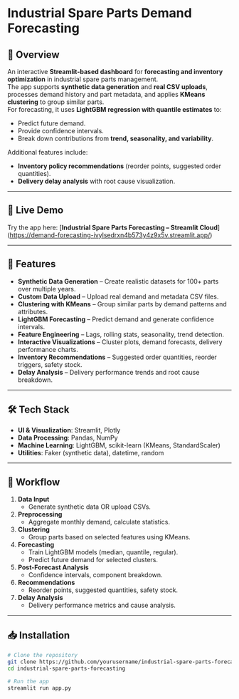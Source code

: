 # Industrial Spare Parts Demand Forecasting

## 📌 Overview
An interactive **Streamlit-based dashboard** for **forecasting and inventory optimization** in industrial spare parts management.  
The app supports **synthetic data generation** and **real CSV uploads**, processes demand history and part metadata, and applies **KMeans clustering** to group similar parts.  
For forecasting, it uses **LightGBM regression with quantile estimates** to:
- Predict future demand.
- Provide confidence intervals.
- Break down contributions from **trend, seasonality, and variability**.

Additional features include:
- **Inventory policy recommendations** (reorder points, suggested order quantities).
- **Delivery delay analysis** with root cause visualization.

---

## 🎯 Live Demo
Try the app here: [**Industrial Spare Parts Forecasting – Streamlit Cloud**] (https://demand-forecasting-ivylsedrxn4b573y4z9x5v.streamlit.app/)

---

## 🚀 Features
- **Synthetic Data Generation** – Create realistic datasets for 100+ parts over multiple years.
- **Custom Data Upload** – Upload real demand and metadata CSV files.
- **Clustering with KMeans** – Group similar parts by demand patterns and attributes.
- **LightGBM Forecasting** – Predict demand and generate confidence intervals.
- **Feature Engineering** – Lags, rolling stats, seasonality, trend detection.
- **Interactive Visualizations** – Cluster plots, demand forecasts, delivery performance charts.
- **Inventory Recommendations** – Suggested order quantities, reorder triggers, safety stock.
- **Delay Analysis** – Delivery performance trends and root cause breakdown.

---

## 🛠 Tech Stack
- **UI & Visualization**: Streamlit, Plotly
- **Data Processing**: Pandas, NumPy
- **Machine Learning**: LightGBM, scikit-learn (KMeans, StandardScaler)
- **Utilities**: Faker (synthetic data), datetime, random

---

## 📂 Workflow
1. **Data Input**
   - Generate synthetic data OR upload CSVs.
2. **Preprocessing**
   - Aggregate monthly demand, calculate statistics.
3. **Clustering**
   - Group parts based on selected features using KMeans.
4. **Forecasting**
   - Train LightGBM models (median, quantile, regular).
   - Predict future demand for selected clusters.
5. **Post-Forecast Analysis**
   - Confidence intervals, component breakdown.
6. **Recommendations**
   - Reorder points, suggested quantities, safety stock.
7. **Delay Analysis**
   - Delivery performance metrics and cause analysis.

---

## 📥 Installation
```bash
# Clone the repository
git clone https://github.com/yourusername/industrial-spare-parts-forecasting.git
cd industrial-spare-parts-forecasting

# Run the app
streamlit run app.py
